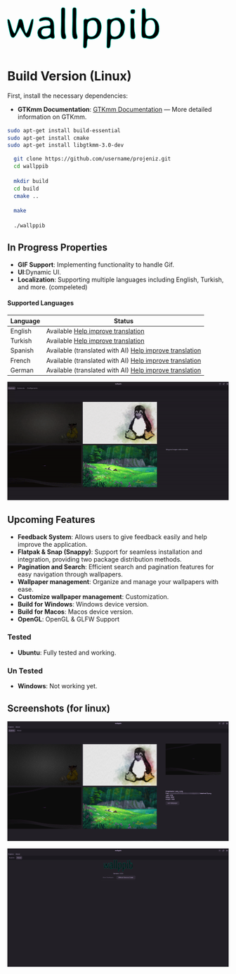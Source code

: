 # <svg width="345.899" height="92.58" viewBox="0 0 345.899 92.58" xmlns="http://www.w3.org/2000/svg"><g id="svgGroup" stroke-linecap="round" fill-rule="evenodd" font-size="9pt" stroke="#00ffdd" stroke-width="0.25mm" fill="#000" style="stroke:#00ffdd;stroke-width:0.25mm;fill:#000"><path d="M 34.131 28.955 L 34.668 30.518 A 87.673 87.673 0 0 1 37.11 39.819 A 80.383 80.383 0 0 1 37.232 40.43 Q 38.184 45.313 38.331 45.948 Q 40.912 56.439 42.565 58.125 A 0.883 0.883 0 0 0 43.165 58.448 Q 46.192 55.176 50.22 42.334 A 1966.276 1966.276 0 0 1 51.17 39.313 Q 54.015 30.295 54.555 28.951 A 2.164 2.164 0 0 1 54.639 28.76 A 7.497 7.497 0 0 1 55.365 27.607 Q 55.825 27.016 56.346 26.66 A 2.974 2.974 0 0 1 58.057 26.123 A 2.39 2.39 0 0 1 58.453 26.153 Q 59.155 26.272 59.179 26.862 A 1.043 1.043 0 0 1 59.18 26.905 L 59.18 27.784 Q 59.18 33.615 57.017 43.449 A 183.544 183.544 0 0 1 56.08 47.486 A 618.932 618.932 0 0 1 54.981 51.925 Q 52.741 60.828 51.709 63.526 A 9.351 9.351 0 0 1 50.532 65.716 Q 48.715 68.164 45.557 68.164 A 3.205 3.205 0 0 1 44.102 67.77 Q 42.344 66.87 40.137 63.916 A 28.899 28.899 0 0 1 39.177 62.538 Q 37.234 59.599 33.667 53.247 Q 29.548 45.911 29.026 45.195 A 0.221 0.221 0 0 0 28.956 45.118 Q 28.828 45.118 25.69 51.269 A 1040.379 1040.379 0 0 0 24.683 53.247 A 283.662 283.662 0 0 1 22.874 56.757 Q 20.122 61.995 18.702 64.014 Q 15.43 68.702 13.379 68.702 Q 9.29 68.702 7.508 64.266 A 12.527 12.527 0 0 1 7.374 63.916 Q 5.791 59.573 3.902 50.899 A 317.529 317.529 0 0 1 2.637 44.776 Q 0.528 34.072 0.106 29.682 A 19.552 19.552 0 0 1 0 27.881 Q 0 26.661 1.758 26.661 Q 3.516 26.661 5.176 29.59 A 8.196 8.196 0 0 1 5.59 30.582 Q 6.538 33.176 8.919 41.525 A 937.779 937.779 0 0 1 10.059 45.557 A 60.041 60.041 0 0 0 11.831 50.907 Q 13.231 54.522 14.942 57.276 Q 15.772 58.594 16.26 58.594 Q 17.453 58.594 20.377 49.035 A 226.863 226.863 0 0 0 21.534 45.118 A 215.746 215.746 0 0 0 22.864 40.204 A 291.651 291.651 0 0 0 24.219 34.742 Q 25.586 29.004 25.928 28.418 A 4.878 4.878 0 0 1 26.834 27.245 A 3.62 3.62 0 0 1 29.395 26.27 Q 31.855 26.27 33.176 27.549 A 4.357 4.357 0 0 1 34.131 28.955 Z M 106.495 53.516 L 106.592 57.764 L 107.569 66.651 A 6.146 6.146 0 0 1 107.37 68.287 Q 106.852 70.159 104.982 70.664 A 6.012 6.012 0 0 1 103.418 70.85 Q 102.1 70.85 100.342 69.654 Q 98.639 68.495 98.197 68.459 A 0.334 0.334 0 0 0 98.169 68.457 A 1.021 1.021 0 0 0 97.986 68.486 Q 97.068 68.686 92.261 70.289 A 50.927 50.927 0 0 1 89.111 71.234 Q 86.097 72.026 83.904 72.11 A 13.285 13.285 0 0 1 83.399 72.12 L 82.276 72.12 A 14.563 14.563 0 0 1 77.13 71.237 A 13.098 13.098 0 0 1 72.608 68.36 Q 69.012 64.899 68.726 58.604 A 24.438 24.438 0 0 1 68.702 57.496 A 14.278 14.278 0 0 1 69.776 51.867 Q 71.082 48.789 73.973 46.537 A 16.851 16.851 0 0 1 74.366 46.241 A 18.673 18.673 0 0 1 79.489 43.634 Q 81.722 42.883 84.349 42.526 A 32.564 32.564 0 0 1 85.108 42.432 A 1028.543 1028.543 0 0 0 87.622 42.142 Q 95.074 41.273 96.136 41.015 A 0.835 0.835 0 0 0 96.29 40.967 Q 97.459 40.382 97.628 38.046 A 11.654 11.654 0 0 0 97.657 37.207 A 9.251 9.251 0 0 0 96.98 33.527 Q 94.991 28.907 87.159 28.907 A 13.761 13.761 0 0 0 85.561 29.011 Q 83.831 29.215 81.45 29.818 A 60.649 60.649 0 0 0 79.932 30.225 A 427.606 427.606 0 0 1 78.828 30.534 Q 75.529 31.452 74.984 31.535 A 0.592 0.592 0 0 1 74.903 31.543 Q 72.839 31.543 72.421 29.804 A 4.271 4.271 0 0 1 72.315 28.809 A 3.503 3.503 0 0 1 73.182 26.554 Q 74.299 25.189 76.856 24.048 A 23.472 23.472 0 0 1 84.244 22.149 A 28.623 28.623 0 0 1 86.963 22.022 L 88.086 22.022 A 26.381 26.381 0 0 1 94.61 22.762 Q 104.068 25.18 105.713 35.498 Q 106.397 39.893 106.446 50.245 L 106.495 53.516 Z M 178.272 25.879 L 182.227 26.954 A 2.098 2.098 0 0 0 182.648 26.888 Q 183.654 26.657 186.499 25.609 A 173.681 173.681 0 0 0 187.867 25.098 A 43.692 43.692 0 0 1 190.467 24.201 Q 193.584 23.243 195.655 23.243 L 196.68 23.243 A 18.486 18.486 0 0 1 202.577 24.142 A 15.222 15.222 0 0 1 209.498 28.907 A 19.751 19.751 0 0 1 213.643 37.566 A 28.572 28.572 0 0 1 214.258 43.653 L 214.258 44.776 A 42.487 42.487 0 0 1 213.487 53.131 Q 212.486 58.118 210.187 61.982 A 23.104 23.104 0 0 1 207.422 65.723 A 18.992 18.992 0 0 1 197.566 71.407 Q 194.466 72.156 190.791 72.168 A 36.642 36.642 0 0 1 190.674 72.168 Q 188.672 72.168 186.67 71.875 Q 184.966 71.626 184.288 71.589 A 3.833 3.833 0 0 0 184.083 71.582 A 1.424 1.424 0 0 0 182.886 72.401 Q 181.592 74.515 181.592 82.08 A 33.1 33.1 0 0 1 181.43 85.514 Q 181.066 88.978 179.89 90.743 A 3.805 3.805 0 0 1 176.563 92.579 L 175.782 92.579 Q 173.269 92.579 172.876 89.59 A 9.32 9.32 0 0 1 172.803 88.379 L 172.803 86.28 L 172.901 84.18 A 46.253 46.253 0 0 0 172.95 82.08 L 172.999 80.957 A 51.273 51.273 0 0 0 173.044 79.328 A 44.626 44.626 0 0 0 173.047 78.809 L 173.096 77.735 A 48.4 48.4 0 0 0 173.145 75.538 L 173.194 74.463 A 50.599 50.599 0 0 0 173.243 72.266 L 173.292 71.192 A 50.599 50.599 0 0 0 173.34 68.995 L 173.438 66.797 L 173.78 48.194 L 173.78 38.477 L 173.682 34.278 A 273.725 273.725 0 0 1 173.686 32.847 Q 173.698 30.406 173.759 29.717 A 2.398 2.398 0 0 1 173.78 29.541 Q 174.303 26.522 177.018 25.992 A 6.553 6.553 0 0 1 178.272 25.879 Z M 231.69 25.879 L 235.645 26.954 A 2.098 2.098 0 0 0 236.066 26.888 Q 237.072 26.657 239.917 25.609 A 173.681 173.681 0 0 0 241.285 25.098 A 43.692 43.692 0 0 1 243.885 24.201 Q 247.002 23.243 249.073 23.243 L 250.098 23.243 A 18.486 18.486 0 0 1 255.995 24.142 A 15.222 15.222 0 0 1 262.916 28.907 A 19.751 19.751 0 0 1 267.061 37.566 A 28.572 28.572 0 0 1 267.676 43.653 L 267.676 44.776 A 42.487 42.487 0 0 1 266.905 53.131 Q 265.904 58.118 263.605 61.982 A 23.104 23.104 0 0 1 260.84 65.723 A 18.992 18.992 0 0 1 250.984 71.407 Q 247.884 72.156 244.209 72.168 A 36.642 36.642 0 0 1 244.092 72.168 Q 242.09 72.168 240.088 71.875 Q 238.384 71.626 237.706 71.589 A 3.833 3.833 0 0 0 237.5 71.582 A 1.424 1.424 0 0 0 236.304 72.401 Q 235.01 74.515 235.01 82.08 A 33.1 33.1 0 0 1 234.848 85.514 Q 234.484 88.978 233.307 90.743 A 3.805 3.805 0 0 1 229.981 92.579 L 229.2 92.579 Q 226.687 92.579 226.294 89.59 A 9.32 9.32 0 0 1 226.221 88.379 L 226.221 86.28 L 226.319 84.18 A 46.253 46.253 0 0 0 226.368 82.08 L 226.417 80.957 A 51.273 51.273 0 0 0 226.462 79.328 A 44.626 44.626 0 0 0 226.465 78.809 L 226.514 77.735 A 48.4 48.4 0 0 0 226.563 75.538 L 226.612 74.463 A 50.599 50.599 0 0 0 226.661 72.266 L 226.709 71.192 A 50.599 50.599 0 0 0 226.758 68.995 L 226.856 66.797 L 227.198 48.194 L 227.198 38.477 L 227.1 34.278 A 273.725 273.725 0 0 1 227.104 32.847 Q 227.116 30.406 227.177 29.717 A 2.398 2.398 0 0 1 227.198 29.541 Q 227.721 26.522 230.436 25.992 A 6.553 6.553 0 0 1 231.69 25.879 Z M 306.299 17.676 L 306.299 14.405 Q 306.299 7.803 306.612 5.108 A 10.704 10.704 0 0 1 306.788 4.004 A 3.381 3.381 0 0 1 307.168 3.015 Q 307.86 1.856 309.473 1.856 L 310.303 1.856 A 4.706 4.706 0 0 1 311.965 2.131 Q 313.269 2.621 313.962 3.979 A 5.891 5.891 0 0 1 314.356 4.981 A 10.104 10.104 0 0 1 314.622 6.262 Q 314.969 8.545 315.028 13.083 A 150.281 150.281 0 0 1 315.04 15.015 A 239.749 239.749 0 0 0 315.053 17.684 Q 315.113 23.003 315.43 24.292 A 2.628 2.628 0 0 0 315.72 25.023 Q 316.235 25.879 317.383 25.879 Q 317.432 25.879 321.045 24.976 A 29.697 29.697 0 0 1 328.272 24.073 A 14.489 14.489 0 0 1 335.01 25.684 Q 341.36 28.953 344.214 37.419 A 32.738 32.738 0 0 1 344.385 37.94 A 31.731 31.731 0 0 1 345.899 47.559 L 345.899 49.756 Q 345.85 54.248 344.19 58.643 A 21.68 21.68 0 0 1 340.823 64.554 A 17.922 17.922 0 0 1 333.838 69.776 A 19.828 19.828 0 0 1 327.099 71.362 A 18.873 18.873 0 0 1 326.124 71.387 L 325.782 71.387 Q 322.022 71.387 318.213 70.362 Q 314.405 69.336 313.086 69.336 L 312.94 69.336 A 121.015 121.015 0 0 1 312.323 69.358 Q 311.463 69.385 310.987 69.385 Q 307.813 69.385 306.543 66.358 Q 305.665 64.258 305.665 57.373 L 305.665 54.102 L 305.713 53.028 L 305.762 49.707 L 305.762 47.51 L 305.909 40.918 L 305.909 35.45 L 306.006 31.006 L 306.153 25.489 L 306.25 19.922 L 306.299 17.676 Z M 121.973 58.741 L 121.973 52.442 L 122.022 51.612 L 122.022 49.952 L 122.315 36.377 L 122.315 34.668 L 122.413 32.08 Q 122.413 8.041 122.681 4.34 A 10.729 10.729 0 0 1 122.706 4.053 Q 123.056 0.415 125.925 0.043 A 5.338 5.338 0 0 1 126.612 0 L 127.393 0 Q 130.298 0 131.086 2.273 A 4.75 4.75 0 0 1 131.25 2.881 Q 131.435 3.757 131.445 13.808 A 1194.006 1194.006 0 0 1 131.446 15.039 L 131.299 19.239 L 131.299 20.899 L 131.104 27.686 A 4428.575 4428.575 0 0 0 131.108 33.67 Q 131.135 53.382 131.348 55.86 Q 131.558 58.294 132.435 61.268 A 41.764 41.764 0 0 0 132.74 62.256 Q 133.887 65.821 133.887 67.676 Q 133.887 71.68 129.346 71.68 L 127.833 71.68 A 3.962 3.962 0 0 1 124.655 70.108 Q 123.976 69.28 123.462 68.018 A 18.105 18.105 0 0 1 122.498 64.72 Q 121.973 62.075 121.973 58.741 Z M 147.803 58.741 L 147.803 52.442 L 147.852 51.612 L 147.852 49.952 L 148.145 36.377 L 148.145 34.668 L 148.243 32.08 Q 148.243 8.041 148.511 4.34 A 10.729 10.729 0 0 1 148.536 4.053 Q 148.886 0.415 151.755 0.043 A 5.338 5.338 0 0 1 152.442 0 L 153.223 0 Q 156.129 0 156.916 2.273 A 4.75 4.75 0 0 1 157.081 2.881 Q 157.265 3.757 157.275 13.808 A 1194.006 1194.006 0 0 1 157.276 15.039 L 157.129 19.239 L 157.129 20.899 L 156.934 27.686 A 4428.575 4428.575 0 0 0 156.938 33.67 Q 156.965 53.382 157.178 55.86 Q 157.388 58.294 158.265 61.268 A 41.764 41.764 0 0 0 158.57 62.256 Q 159.717 65.821 159.717 67.676 Q 159.717 71.68 155.176 71.68 L 153.663 71.68 A 3.962 3.962 0 0 1 150.485 70.108 Q 149.806 69.28 149.292 68.018 A 18.105 18.105 0 0 1 148.328 64.72 Q 147.803 62.075 147.803 58.741 Z M 286.036 71.582 L 284.375 71.582 Q 281.934 71.582 281.08 68.116 A 19.73 19.73 0 0 1 280.706 66.062 Q 280.236 62.579 280.225 56.339 A 170.256 170.256 0 0 1 280.225 56.055 L 280.225 45.899 L 280.274 45.313 Q 280.274 27.686 280.469 26.709 A 2.968 2.968 0 0 1 281.095 25.345 Q 281.931 24.358 283.744 24.276 A 7.457 7.457 0 0 1 284.083 24.268 L 284.62 24.268 A 7.348 7.348 0 0 1 286.054 24.397 Q 288.16 24.817 288.721 26.612 Q 288.971 27.363 289.008 31.819 A 199.624 199.624 0 0 1 289.014 33.448 L 289.014 39.991 L 288.965 41.163 L 288.965 43.555 L 289.014 44.727 L 289.014 45.85 L 289.112 47.559 Q 289.152 48.038 289.159 49.331 A 110.259 110.259 0 0 1 289.161 49.952 A 10.42 10.42 0 0 0 289.213 50.906 Q 289.357 52.433 289.894 55.184 A 126.737 126.737 0 0 0 290.259 56.983 A 119.086 119.086 0 0 1 290.687 59.107 Q 291.358 62.613 291.358 64.063 L 291.358 65.625 A 14.32 14.32 0 0 1 291.282 67.16 Q 291.105 68.788 290.522 69.749 A 3.193 3.193 0 0 1 290.137 70.264 A 3.562 3.562 0 0 1 288.812 71.142 Q 287.703 71.582 286.042 71.582 A 8.005 8.005 0 0 1 286.036 71.582 Z M 204.786 47.12 L 204.786 44.873 A 30.698 30.698 0 0 0 204.455 40.224 Q 204.076 37.76 203.267 35.732 A 15.552 15.552 0 0 0 202.222 33.594 Q 199.787 29.466 195.259 29.259 A 10.595 10.595 0 0 0 194.776 29.248 L 193.799 29.248 A 11.303 11.303 0 0 0 189.842 29.986 A 14.064 14.064 0 0 0 188.404 30.616 A 12.103 12.103 0 0 0 186.148 32.069 A 9.305 9.305 0 0 0 184.278 34.131 Q 182.269 37.243 181.881 44.167 A 63.346 63.346 0 0 0 181.788 47.705 L 181.788 53.565 A 39.292 39.292 0 0 0 181.908 56.759 Q 182.27 61.176 183.716 63.355 Q 185.437 65.946 189.43 66.226 A 14.312 14.312 0 0 0 190.43 66.26 L 191.407 66.26 A 11.049 11.049 0 0 0 197.12 64.673 A 14.841 14.841 0 0 0 199.076 63.307 Q 200.341 62.253 201.124 61.036 A 22.26 22.26 0 0 0 204.216 53.228 A 31.158 31.158 0 0 0 204.786 47.12 Z M 258.204 47.12 L 258.204 44.873 A 30.698 30.698 0 0 0 257.873 40.224 Q 257.494 37.76 256.685 35.732 A 15.552 15.552 0 0 0 255.64 33.594 Q 253.205 29.466 248.677 29.259 A 10.595 10.595 0 0 0 248.194 29.248 L 247.217 29.248 A 11.303 11.303 0 0 0 243.26 29.986 A 14.064 14.064 0 0 0 241.822 30.616 A 12.103 12.103 0 0 0 239.566 32.069 A 9.305 9.305 0 0 0 237.696 34.131 Q 235.687 37.243 235.299 44.167 A 63.346 63.346 0 0 0 235.206 47.705 L 235.206 53.565 A 39.292 39.292 0 0 0 235.326 56.759 Q 235.688 61.176 237.134 63.355 Q 238.855 65.946 242.848 66.226 A 14.312 14.312 0 0 0 243.848 66.26 L 244.825 66.26 A 11.049 11.049 0 0 0 250.538 64.673 A 14.841 14.841 0 0 0 252.494 63.307 Q 253.759 62.253 254.542 61.036 A 22.26 22.26 0 0 0 257.634 53.228 A 31.158 31.158 0 0 0 258.204 47.12 Z M 322.364 64.747 L 324.268 64.747 Q 329.639 64.747 333.082 59.717 A 17.536 17.536 0 0 0 335.373 54.77 Q 336.057 52.471 336.334 49.706 A 40.126 40.126 0 0 0 336.524 45.704 L 336.524 44.043 A 35.473 35.473 0 0 0 336.281 39.74 Q 335.71 35.082 333.798 32.275 A 10.693 10.693 0 0 0 333.765 32.227 A 10.158 10.158 0 0 0 331.558 29.866 A 8.115 8.115 0 0 0 326.514 28.223 L 326.026 28.272 A 11.049 11.049 0 0 0 322.176 28.987 A 14.152 14.152 0 0 0 320.411 29.786 A 10.921 10.921 0 0 0 317.88 31.619 A 9.244 9.244 0 0 0 316.211 33.838 A 13.805 13.805 0 0 0 315.138 36.687 Q 314.341 39.645 314.086 44.146 A 81.26 81.26 0 0 0 313.965 48.731 L 313.965 49.268 L 314.014 49.805 A 61.407 61.407 0 0 0 314.127 53.676 Q 314.468 59.058 315.845 61.499 A 6.076 6.076 0 0 0 319.945 64.488 A 10.53 10.53 0 0 0 322.364 64.747 Z M 77.637 55.274 L 77.637 57.52 A 9.092 9.092 0 0 0 78.044 60.304 A 7.31 7.31 0 0 0 80.152 63.55 A 8.497 8.497 0 0 0 83.916 65.488 Q 85.288 65.821 86.915 65.821 L 87.598 65.821 A 10.585 10.585 0 0 0 94.898 62.989 A 9.806 9.806 0 0 0 97.078 60.234 A 8.701 8.701 0 0 0 98.047 56.153 L 98.145 55.469 L 98.292 52.442 L 98.292 50.782 A 5.659 5.659 0 0 0 98.197 49.705 Q 98.082 49.117 97.83 48.671 A 2.474 2.474 0 0 0 97.022 47.803 A 3.494 3.494 0 0 0 96.182 47.421 Q 94.796 46.974 92.153 46.973 A 33.012 33.012 0 0 0 92.139 46.973 L 91.407 46.973 L 91.016 47.022 L 89.942 47.022 L 88.868 47.12 A 16.786 16.786 0 0 1 88.133 47.209 Q 87.732 47.248 87.376 47.26 A 9.123 9.123 0 0 1 87.061 47.266 A 12.664 12.664 0 0 0 84.079 47.599 A 8.943 8.943 0 0 0 80.25 49.537 A 7.454 7.454 0 0 0 78.174 52.378 A 7.649 7.649 0 0 0 77.637 55.274 Z M 285.84 14.356 L 284.913 14.356 Q 280.919 14.356 280.768 11.508 A 4.311 4.311 0 0 1 280.762 11.28 L 280.567 10.059 L 280.567 8.838 Q 280.754 8.091 280.798 7.5 A 4.689 4.689 0 0 0 280.811 7.154 Q 280.811 6.587 281.515 5.77 A 7.825 7.825 0 0 1 281.91 5.347 Q 282.702 4.555 284.216 4.334 A 8.904 8.904 0 0 1 285.499 4.248 L 286.377 4.248 L 286.573 4.297 L 287.745 4.444 A 1.927 1.927 0 0 0 287.884 4.474 Q 287.995 4.493 288.086 4.493 A 2.971 2.971 0 0 1 289.43 4.776 Q 290.676 5.4 290.912 7.392 A 8.577 8.577 0 0 1 290.967 8.399 L 290.967 9.815 L 290.772 10.987 A 4.035 4.035 0 0 1 290.576 12.3 Q 289.937 14.161 287.208 14.161 Q 286.817 14.258 286.719 14.258 L 285.84 14.356 Z" vector-effect="non-scaling-stroke"/></g></svg>

# Build Version (Linux)

First, install the necessary dependencies:

- **GTKmm Documentation**: [GTKmm Documentation](https://www.gtk.org/docs/language-bindings/cpp) — More detailed information on GTKmm.

```bash
sudo apt-get install build-essential
sudo apt-get install cmake
sudo apt-get install libgtkmm-3.0-dev
```

```bash
  git clone https://github.com/username/projeniz.git
  cd wallppib

  mkdir build
  cd build
  cmake ..

  make

  ./wallppib
```

## In Progress Properties

- **GIF Support**: Implementing functionality to handle Gif.
- **UI**:Dynamic UI.
- **Localization**: Supporting multiple languages including English, Turkish, and more. (compeleted)

#### Supported Languages

| Language | Status                                                                                    |
| -------- | ----------------------------------------------------------------------------------------- |
| English  | Available [Help improve translation](https://github.com/pekaala/wallppib/blob/main/src/data/locales/en-US.json)                      |
| Turkish  | Available [Help improve translation](https://github.com/pekaala/wallppib/blob/main/src/data/locales/tr-TR.json)                      |
| Spanish  | Available (translated with AI) [Help improve translation](https://github.com/pekaala/wallppib/blob/main/src/data/locales/es-ES.json) |
| French   | Available (translated with AI) [Help improve translation](https://github.com/pekaala/wallppib/blob/main/src/data/locales/fr-FR.json) |
| German   | Available (translated with AI) [Help improve translation](https://github.com/pekaala/wallppib/blob/main/src/data/locales/de-DE.json) |

![Example GIF](https://github.com/pekaala/wallppib/blob/main/sc/versions/1.1.0/localizationwork.gif)

## Upcoming Features

- **Feedback System**: Allows users to give feedback easily and help improve the application.
- **Flatpak & Snap (Snappy)**: Support for seamless installation and integration, providing two package distribution methods.
- **Pagination and Search**: Efficient search and pagination features for easy navigation through wallpapers.
- **Wallpaper management**: Organize and manage your wallpapers with ease.
- **Customize wallpaper management**: Customization.
- **Build for Windows**: Windows device version.
- **Build for Macos**: Macos device version.
- **OpenGL**: OpenGL & GLFW Support

### Tested

- **Ubuntu**: Fully tested and working.

### Un Tested

- **Windows**: Not working yet.

## Screenshots (for linux)

![Explore.](https://raw.githubusercontent.com/pekaala/wallppib/refs/heads/main/sc/sc_explore.png)

![About.](https://raw.githubusercontent.com/pekaala/wallppib/refs/heads/main/sc/sc_about.png 'sc_about')

